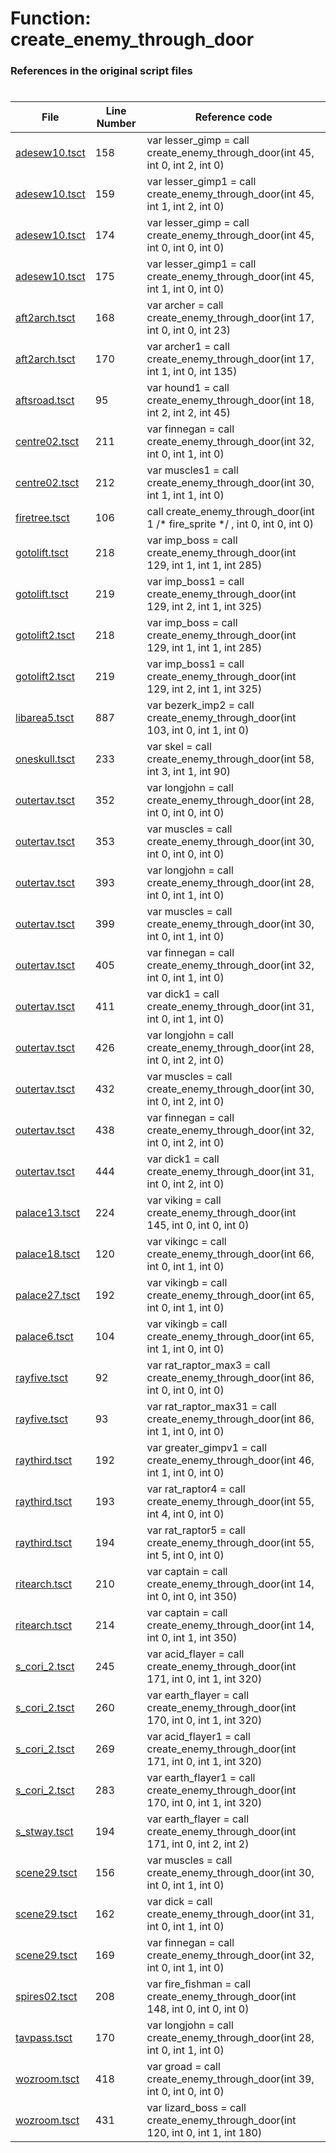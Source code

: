 # Function: create_enemy_through_door
### References in the original script files

#

| File | Line Number | Reference code |
| --- | --- | --- |
| [adesew10.tsct](../../../out/adesew10.tsct#L158) | 158 | var lesser_gimp = call create_enemy_through_door(int 45, int 0, int 2, int 0) |
| [adesew10.tsct](../../../out/adesew10.tsct#L159) | 159 | var lesser_gimp1 = call create_enemy_through_door(int 45, int 1, int 2, int 0) |
| [adesew10.tsct](../../../out/adesew10.tsct#L174) | 174 | var lesser_gimp = call create_enemy_through_door(int 45, int 0, int 0, int 0) |
| [adesew10.tsct](../../../out/adesew10.tsct#L175) | 175 | var lesser_gimp1 = call create_enemy_through_door(int 45, int 1, int 0, int 0) |
| [aft2arch.tsct](../../../out/aft2arch.tsct#L168) | 168 | var archer = call create_enemy_through_door(int 17, int 0, int 0, int 23) |
| [aft2arch.tsct](../../../out/aft2arch.tsct#L170) | 170 | var archer1 = call create_enemy_through_door(int 17, int 1, int 0, int 135) |
| [aftsroad.tsct](../../../out/aftsroad.tsct#L95) | 95 | var hound1 = call create_enemy_through_door(int 18, int 2, int 2, int 45) |
| [centre02.tsct](../../../out/centre02.tsct#L211) | 211 | var finnegan = call create_enemy_through_door(int 32, int 0, int 1, int 0) |
| [centre02.tsct](../../../out/centre02.tsct#L212) | 212 | var muscles1 = call create_enemy_through_door(int 30, int 1, int 1, int 0) |
| [firetree.tsct](../../../out/firetree.tsct#L106) | 106 | call create_enemy_through_door(int 1 /* fire_sprite */ , int 0, int 0, int 0) |
| [gotolift.tsct](../../../out/gotolift.tsct#L218) | 218 | var imp_boss = call create_enemy_through_door(int 129, int 1, int 1, int 285) |
| [gotolift.tsct](../../../out/gotolift.tsct#L219) | 219 | var imp_boss1 = call create_enemy_through_door(int 129, int 2, int 1, int 325) |
| [gotolift2.tsct](../../../out/gotolift2.tsct#L218) | 218 | var imp_boss = call create_enemy_through_door(int 129, int 1, int 1, int 285) |
| [gotolift2.tsct](../../../out/gotolift2.tsct#L219) | 219 | var imp_boss1 = call create_enemy_through_door(int 129, int 2, int 1, int 325) |
| [libarea5.tsct](../../../out/libarea5.tsct#L887) | 887 | var bezerk_imp2 = call create_enemy_through_door(int 103, int 0, int 1, int 0) |
| [oneskull.tsct](../../../out/oneskull.tsct#L233) | 233 | var skel = call create_enemy_through_door(int 58, int 3, int 1, int 90) |
| [outertav.tsct](../../../out/outertav.tsct#L352) | 352 | var longjohn = call create_enemy_through_door(int 28, int 0, int 0, int 0) |
| [outertav.tsct](../../../out/outertav.tsct#L353) | 353 | var muscles = call create_enemy_through_door(int 30, int 0, int 0, int 0) |
| [outertav.tsct](../../../out/outertav.tsct#L393) | 393 | var longjohn = call create_enemy_through_door(int 28, int 0, int 1, int 0) |
| [outertav.tsct](../../../out/outertav.tsct#L399) | 399 | var muscles = call create_enemy_through_door(int 30, int 0, int 1, int 0) |
| [outertav.tsct](../../../out/outertav.tsct#L405) | 405 | var finnegan = call create_enemy_through_door(int 32, int 0, int 1, int 0) |
| [outertav.tsct](../../../out/outertav.tsct#L411) | 411 | var dick1 = call create_enemy_through_door(int 31, int 0, int 1, int 0) |
| [outertav.tsct](../../../out/outertav.tsct#L426) | 426 | var longjohn = call create_enemy_through_door(int 28, int 0, int 2, int 0) |
| [outertav.tsct](../../../out/outertav.tsct#L432) | 432 | var muscles = call create_enemy_through_door(int 30, int 0, int 2, int 0) |
| [outertav.tsct](../../../out/outertav.tsct#L438) | 438 | var finnegan = call create_enemy_through_door(int 32, int 0, int 2, int 0) |
| [outertav.tsct](../../../out/outertav.tsct#L444) | 444 | var dick1 = call create_enemy_through_door(int 31, int 0, int 2, int 0) |
| [palace13.tsct](../../../out/palace13.tsct#L224) | 224 | var viking = call create_enemy_through_door(int 145, int 0, int 0, int 0) |
| [palace18.tsct](../../../out/palace18.tsct#L120) | 120 | var vikingc = call create_enemy_through_door(int 66, int 0, int 1, int 0) |
| [palace27.tsct](../../../out/palace27.tsct#L192) | 192 | var vikingb = call create_enemy_through_door(int 65, int 0, int 1, int 0) |
| [palace6.tsct](../../../out/palace6.tsct#L104) | 104 | var vikingb = call create_enemy_through_door(int 65, int 1, int 0, int 0) |
| [rayfive.tsct](../../../out/rayfive.tsct#L92) | 92 | var rat_raptor_max3 = call create_enemy_through_door(int 86, int 0, int 0, int 0) |
| [rayfive.tsct](../../../out/rayfive.tsct#L93) | 93 | var rat_raptor_max31 = call create_enemy_through_door(int 86, int 1, int 0, int 0) |
| [raythird.tsct](../../../out/raythird.tsct#L192) | 192 | var greater_gimpv1 = call create_enemy_through_door(int 46, int 1, int 0, int 0) |
| [raythird.tsct](../../../out/raythird.tsct#L193) | 193 | var rat_raptor4 = call create_enemy_through_door(int 55, int 4, int 0, int 0) |
| [raythird.tsct](../../../out/raythird.tsct#L194) | 194 | var rat_raptor5 = call create_enemy_through_door(int 55, int 5, int 0, int 0) |
| [ritearch.tsct](../../../out/ritearch.tsct#L210) | 210 | var captain = call create_enemy_through_door(int 14, int 0, int 0, int 350) |
| [ritearch.tsct](../../../out/ritearch.tsct#L214) | 214 | var captain = call create_enemy_through_door(int 14, int 0, int 1, int 350) |
| [s_cori_2.tsct](../../../out/s_cori_2.tsct#L245) | 245 | var acid_flayer = call create_enemy_through_door(int 171, int 0, int 1, int 320) |
| [s_cori_2.tsct](../../../out/s_cori_2.tsct#L260) | 260 | var earth_flayer = call create_enemy_through_door(int 170, int 0, int 1, int 320) |
| [s_cori_2.tsct](../../../out/s_cori_2.tsct#L269) | 269 | var acid_flayer1 = call create_enemy_through_door(int 171, int 0, int 1, int 320) |
| [s_cori_2.tsct](../../../out/s_cori_2.tsct#L283) | 283 | var earth_flayer1 = call create_enemy_through_door(int 170, int 0, int 1, int 320) |
| [s_stway.tsct](../../../out/s_stway.tsct#L194) | 194 | var earth_flayer = call create_enemy_through_door(int 171, int 0, int 2, int 2) |
| [scene29.tsct](../../../out/scene29.tsct#L156) | 156 | var muscles = call create_enemy_through_door(int 30, int 0, int 1, int 0) |
| [scene29.tsct](../../../out/scene29.tsct#L162) | 162 | var dick = call create_enemy_through_door(int 31, int 0, int 1, int 0) |
| [scene29.tsct](../../../out/scene29.tsct#L169) | 169 | var finnegan = call create_enemy_through_door(int 32, int 0, int 1, int 0) |
| [spires02.tsct](../../../out/spires02.tsct#L208) | 208 | var fire_fishman = call create_enemy_through_door(int 148, int 0, int 0, int 0) |
| [tavpass.tsct](../../../out/tavpass.tsct#L170) | 170 | var longjohn = call create_enemy_through_door(int 28, int 0, int 1, int 0) |
| [wozroom.tsct](../../../out/wozroom.tsct#L418) | 418 | var groad = call create_enemy_through_door(int 39, int 0, int 0, int 0) |
| [wozroom.tsct](../../../out/wozroom.tsct#L431) | 431 | var lizard_boss = call create_enemy_through_door(int 120, int 0, int 1, int 180) |
